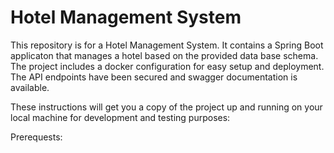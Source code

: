 # Hotel Management System

This repository is for a Hotel Management System. It contains a Spring Boot applicaton that manages a hotel based on the provided data base schema. The project includes a docker configuration for easy setup and deployment. The API endpoints have been secured and swagger documentation is available.

These instructions will get you a copy of the project up and running on your local machine for development and testing purposes:

Prerequests:
